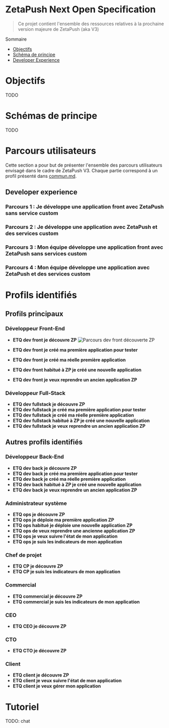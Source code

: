 # ZetaPush Next Open Specification

> Ce projet contient l'ensemble des ressources relatives à la prochaine version majeure de ZetaPush (aka V3)

Sommaire

- [Objectifs](#objectifs)
- [Schéma de principe](#schemas-de-principe.md)
- [Developer Experience](#developer-experience.md)


# Objectifs

TODO

# Schémas de principe

TODO


# Parcours utilisateurs

Cette section a pour but de présenter l'ensemble des parcours utilisateurs envisagé dans le cadre de ZetaPush V3. Chaque partie correspond à un profil présenté dans [commun.md](./commun.md).

## Developer experience

### Parcours 1 : Je développe une application front avec ZetaPush sans service custom



### Parcours 2 : Je développe une application avec ZetaPush et des services custom



### Parcours 3 : Mon équipe développe une application front avec ZetaPush sans services custom


### Parcours 4 : Mon équipe développe une application avec ZetaPush et des services custom





# Profils identifiés

## Profils principaux


### Développeur Front-End


* **ETQ dev front je découvre ZP**
![Parcours dev front découverte ZP](https://github.com/zetapush/zetapush-next-open-specification/raw/master/schemas/parcours-dev-front-decouverte-zp.png)

* **ETQ dev front je créé ma première application pour tester**
* **ETQ dev front je créé ma réelle première application**
* **ETQ dev front habitué à ZP je créé une nouvelle application**
* **ETQ dev front je veux reprendre un ancien application ZP**

### Développeur Full-Stack

* **ETQ dev fullstack je découvre ZP**
* **ETQ dev fullstack je créé ma première application pour tester**
* **ETQ dev fullstack je créé ma réelle première application**
* **ETQ dev fullstack habitué à ZP je créé une nouvelle application**
* **ETQ dev fullstack je veux reprendre un ancien application ZP**


## Autres profils identifiés


### Développeur Back-End

* **ETQ dev back je découvre ZP**
* **ETQ dev back je créé ma première application pour tester**
* **ETQ dev back je créé ma réelle première application**
* **ETQ dev back habitué à ZP je créé une nouvelle application**
* **ETQ dev back je veux reprendre un ancien application ZP**

### Administrateur système

* **ETQ ops je découvre ZP**
* **ETQ ops je déploie ma première application ZP**
* **ETQ ops habitué je déploie une nouvelle application ZP**
* **ETQ ops de veux reprendre une ancienne application ZP**
* **ETQ ops je veux suivre l'état de mon application**
* **ETQ ops je suis les indicateurs de mon application**


### Chef de projet

* **ETQ CP je découvre ZP**
* **ETQ CP je suis les indicateurs de mon application**

### Commercial

* **ETQ commercial je découvre ZP**
* **ETQ commercial je suis les indicateurs de mon application**

### CEO

* **ETQ CEO je découvre ZP**

### CTO

* **ETQ CTO je découvre ZP**

### Client

* **ETQ client je découvre ZP**
* **ETQ client je veux suivre l'état de mon application**
* **ETQ client je veux gérer mon application**

# Tutoriel

TODO: chat
